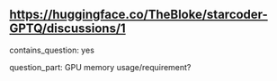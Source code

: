 ## https://huggingface.co/TheBloke/starcoder-GPTQ/discussions/1

contains_question: yes

question_part: GPU memory usage/requirement? 